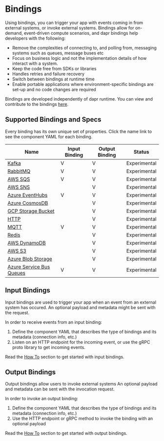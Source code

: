 # Bindings

Using bindings, you can trigger your app with events coming in from external systems, or invoke external systems.
Bindings allow for on-demand, event-driven compute scenarios, and dapr bindings help developers with the following:

* Remove the complexities of connecting to, and polling from, messaging systems such as queues, message buses etc
* Focus on business logic and not the implementation details of how interact with a system.
* Keep the code free from SDKs or libraries
* Handles retries and failure recovery
* Switch between bindings at runtime time
* Enable portable applications where environment-specific bindings are set-up and no code changes are required

Bindings are developed independently of dapr runtime. You can view and contribute to the bindings [here](https://github.com/actionscore/components-contrib/tree/master/bindings). 

## Supported Bindings and Specs

Every binding has its own unique set of properties. Click the name link to see the component YAML for each binding.

| Name  | Input Binding | Output Binding | Status
| ------------- | -------------- | -------------  | ------------- |
| [Kafka](./specs/kafka.md) | V | V | Experimental |
| [RabbitMQ](./specs/rabbitmq.md) | V  | V | Experimental |
| [AWS SQS](./specs/sqs.md) | V | V | Experimental |
| [AWS SNS](./specs/sns.md) |  | V | Experimental |
| [Azure EventHubs](./specs/eventhubs.md) | V | V | Experimental |
| [Azure CosmosDB](./specs/cosmosdb.md) | | V | Experimental |
| [GCP Storage Bucket](./specs/gcpbucket.md)  | | V | Experimental |
| [HTTP](./specs/http.md) |  | V | Experimental |
| [MQTT](./specs/mqtt.md) | V | V | Experimental |
| [Redis](./specs/redis.md) |  | V | Experimental |
| [AWS DynamoDB](./specs/dynamodb.md) | | V | Experimental |
| [AWS S3](./specs/s3.md) | | V | Experimental |
| [Azure Blob Storage](./specs/blobstorage.md) | | V | Experimental |
| [Azure Service Bus Queues](./specs/servicebusqueues.md) | V | V | Experimental |

## Input Bindings

Input bindings are used to trigger your app when an event from an external system has occured.
An optional payload and metadata might be sent with the request.

In order to receive events from an input binding:

1. Define the component YAML that describes the type of bindings and its metadata (connection info, etc.)
2. Listen on an HTTP endpoint for the incoming event, or use the gRPC proto library to get incoming events.

Read the [How To](../../howto) section to get started with input bindings.

## Output Bindings

Output bindings allow users to invoke external systems
An optional payload and metadata can be sent with the invocation request.

In order to invoke an output binding:

1. Define the component YAML that describes the type of bindings and its metadata (connection info, etc.)
2. Use the HTTP endpoint or gRPC method to invoke the binding with an optional payload

 Read the [How To](../../howto) section to get started with output bindings.
